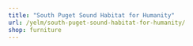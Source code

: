 ```yaml
---
title: "South Puget Sound Habitat for Humanity"
url: /yelm/south-puget-sound-habitat-for-humanity/
shop: furniture
---
```

